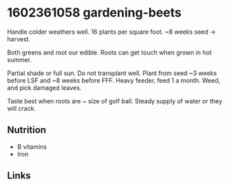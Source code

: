 # 1602361058 gardening-beets
Handle colder weathers well. 16 plants per square foot. ~8 weeks seed -> harvest.

Both greens and root our edible.
Roots can get touch when grown in hot summer.

Partial shade or full sun.
Do not transplant well.
Plant from seed ~3 weeks before LSF and ~8 weeks before FFF.
Heavy feeder, feed 1 a month.
Weed, and pick damaged leaves.

Taste best when roots are ~ size of golf ball. 
Steady supply of water or they will crack.


## Nutrition
- B vitamins
- Iron 


## Links

